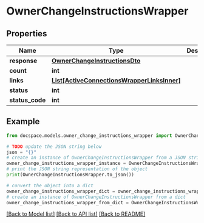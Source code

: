 # OwnerChangeInstructionsWrapper


## Properties

Name | Type | Description | Notes
------------ | ------------- | ------------- | -------------
**response** | [**OwnerChangeInstructionsDto**](OwnerChangeInstructionsDto.md) |  | [optional] 
**count** | **int** |  | [optional] 
**links** | [**List[ActiveConnectionsWrapperLinksInner]**](ActiveConnectionsWrapperLinksInner.md) |  | [optional] 
**status** | **int** |  | [optional] 
**status_code** | **int** |  | [optional] 

## Example

```python
from docspace.models.owner_change_instructions_wrapper import OwnerChangeInstructionsWrapper

# TODO update the JSON string below
json = "{}"
# create an instance of OwnerChangeInstructionsWrapper from a JSON string
owner_change_instructions_wrapper_instance = OwnerChangeInstructionsWrapper.from_json(json)
# print the JSON string representation of the object
print(OwnerChangeInstructionsWrapper.to_json())

# convert the object into a dict
owner_change_instructions_wrapper_dict = owner_change_instructions_wrapper_instance.to_dict()
# create an instance of OwnerChangeInstructionsWrapper from a dict
owner_change_instructions_wrapper_from_dict = OwnerChangeInstructionsWrapper.from_dict(owner_change_instructions_wrapper_dict)
```
[[Back to Model list]](../README.md#documentation-for-models) [[Back to API list]](../README.md#documentation-for-api-endpoints) [[Back to README]](../README.md)


